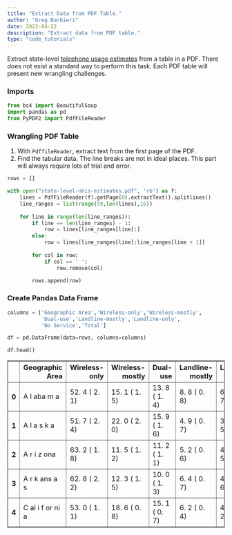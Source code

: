 ```yaml
---
title: "Extract Data from PDF Table."
author: "Greg Barbieri"
date: 2022-04-22
description: "Extract data from PDF table."
type: "code_tutorials"
--- 
```


Extract state-level [telephone usage estimates](https://www.cdc.gov/nchs/nhis/releases.htm#wireless) from a table in a PDF. There does not exist a standard way to perform this task. Each PDF table will present new wrangling challenges.

### Imports

```python
from bs4 import BeautifulSoup
import pandas as pd
from PyPDF2 import PdfFileReader
```

### Wrangling PDF Table

1. With `PdffileReader`, extract text from the first page of the PDF.
4. Find the tabular data. The line breaks are not in ideal places. This part will always require lots of trial and error.


```python
rows = []

with open("state-level-nhis-estimates.pdf", 'rb') as f:
    lines = PdfFileReader(f).getPage(0).extractText().splitlines()
    line_ranges = list(range(59,len(lines),16))
    
    for line in range(len(line_ranges)):
        if line == len(line_ranges) - 1:
            row = lines[line_ranges[line]:]
        else:
            row = lines[line_ranges[line]:line_ranges[line + 1]]
            
        for col in row:
            if col == ' ':
                row.remove(col)

        rows.append(row)
```

### Create Pandas Data Frame


```python
columns = ['Geographic Area','Wireless-only','Wireless-mostly',
           'Dual-use','Landline-mostly','Landline-only',
           'No Service','Total']

df = pd.DataFrame(data=rows, columns=columns)
```


```python
df.head()
```




<div>
<style scoped>
    .dataframe tbody tr th:only-of-type {
        vertical-align: middle;
    }

    .dataframe tbody tr th {
        vertical-align: top;
    }

    .dataframe thead th {
        text-align: right;
    }
</style>
<table border="1" class="dataframe">
  <thead>
    <tr style="text-align: right;">
      <th></th>
      <th>Geographic Area</th>
      <th>Wireless-only</th>
      <th>Wireless-mostly</th>
      <th>Dual-use</th>
      <th>Landline-mostly</th>
      <th>Landline-only</th>
      <th>No Service</th>
      <th>Total</th>
    </tr>
  </thead>
  <tbody>
    <tr>
      <th>0</th>
      <td>A l aba m a</td>
      <td>52. 4 ( 2. 1)</td>
      <td>15. 1 ( 1. 5)</td>
      <td>13. 8 ( 1. 4)</td>
      <td>8. 8  ( 0. 8)</td>
      <td>6. 5  ( 0. 7)</td>
      <td>3. 3</td>
      <td>100. 0</td>
    </tr>
    <tr>
      <th>1</th>
      <td>A l a s k a</td>
      <td>51. 7 ( 2. 4)</td>
      <td>22. 0 ( 2. 0)</td>
      <td>15. 9 ( 1. 6)</td>
      <td>4. 9  ( 0. 7)</td>
      <td>3. 2  ( 0. 5)</td>
      <td>2. 3</td>
      <td>100. 0</td>
    </tr>
    <tr>
      <th>2</th>
      <td>A r i z ona</td>
      <td>63. 2  ( 1. 8)</td>
      <td>11. 5 ( 1. 2)</td>
      <td>11. 2 ( 1. 1)</td>
      <td>5. 2  ( 0. 6)</td>
      <td>4. 8  ( 0. 5)</td>
      <td>4. 1</td>
      <td>100. 0</td>
    </tr>
    <tr>
      <th>3</th>
      <td>A r k ans a s</td>
      <td>62. 8 ( 2. 2)</td>
      <td>12. 3 ( 1. 5)</td>
      <td>10. 0 ( 1. 3)</td>
      <td>6. 4  ( 0. 7)</td>
      <td>4. 2  ( 0. 6)</td>
      <td>4. 2</td>
      <td>100. 0</td>
    </tr>
    <tr>
      <th>4</th>
      <td>C al i f or ni a</td>
      <td>53. 0 ( 1. 1)</td>
      <td>18. 6 ( 0. 8)</td>
      <td>15. 1 ( 0. 7)</td>
      <td>6. 2  ( 0. 4)</td>
      <td>4. 3  ( 0. 2)</td>
      <td>2. 9</td>
      <td>100. 0</td>
    </tr>
  </tbody>
</table>
</div>



